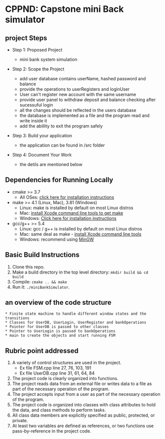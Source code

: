 # CPPND: Capstone mini Back simulator

## project Steps
* Step 1: Proposed Project
    * mini bank system simulation

* Step 2: Scope the Project
    * add user database contains userName, hashed password  and balance
    * provide the operations to userRegisters and loginUser
    * User can't register new account with the same username
    * provide user panel to withdraw deposit and balance checking after sucessuful login
    * all the changes should be reflected in the users database
    * the database is implemented as a file and the program read and write inside it
    * add the abillity to exit the program safely

* Step 3: Build your application
    * the application can be found in /src folder

* Step 4: Document Your Work
    * the detils are mentioned below

## Dependencies for Running Locally
* cmake >= 3.7
  * All OSes: [click here for installation instructions](https://cmake.org/install/)
* make >= 4.1 (Linux, Mac), 3.81 (Windows)
  * Linux: make is installed by default on most Linux distros
  * Mac: [install Xcode command line tools to get make](https://developer.apple.com/xcode/features/)
  * Windows: [Click here for installation instructions](http://gnuwin32.sourceforge.net/packages/make.htm)
* gcc/g++ >= 5.4
  * Linux: gcc / g++ is installed by default on most Linux distros
  * Mac: same deal as make - [install Xcode command line tools](https://developer.apple.com/xcode/features/)
  * Windows: recommend using [MinGW](http://www.mingw.org/)

## Basic Build Instructions

1. Clone this repo.
2. Make a build directory in the top level directory: `mkdir build && cd build`
3. Compile: `cmake .. && make`
4. Run it: `./miniBankSimulator`.

## an overview of the code structure
    * Finite state machine to handle different window states and the transitions
    * Classes for UserDB, UserLogin, UserRegister and bankOperations  
    * Pointer for UserDB is passed to other classes
    * Pointer to UserLogin is passed to bankOperations
    * main to create the objects and start running FSM

## Rubric point addressed
1. A variety of control structures are used in the project.
    * Ex file FSM.cpp line 27, 76, 103, 191
    * Ex file UserDB.cpp line 31, 61, 64, 84
2. The project code is clearly organized into functions.
3. The project reads data from an external file or writes data to a file as part of the necessary operation of the program.
4. The project accepts input from a user as part of the necessary operation of the program.
5. The project code is organized into classes with class attributes to hold the data, and class methods to perform tasks.
6. All class data members are explicitly specified as public, protected, or private.
7. At least two variables are defined as references, or two functions use pass-by-reference in the project code.
